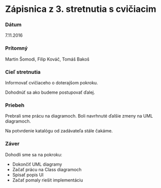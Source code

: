 # Zápisnica z 3. stretnutia s cvičiacim

### Dátum
7.11.2016

### Prítomný
Martin Šomodi, Filip Kováč, Tomáš Bakoš

### Cieľ stretnutia
Informovať cvičiaceho o doterajšom pokroku. 

Dohodnúť sa ako budeme postupovať ďalej.

### Priebeh
Prebrali sme prácu na diagramoch. Boli navrhnuté ďalšie zmeny na UML diagramoch.

Na potvrdenie katalógu od zadávateľa stále čakáme.


### Záver
Dohodli sme sa na pokroku:

<ul>
<li>Dokončiť UML diagramy</li>
<li>Začať prácu na Class diagramoch</li>
<li>Spísať popis UI</li>
<li>Začať pomaly riešit implementáciu</li>
</ul>

